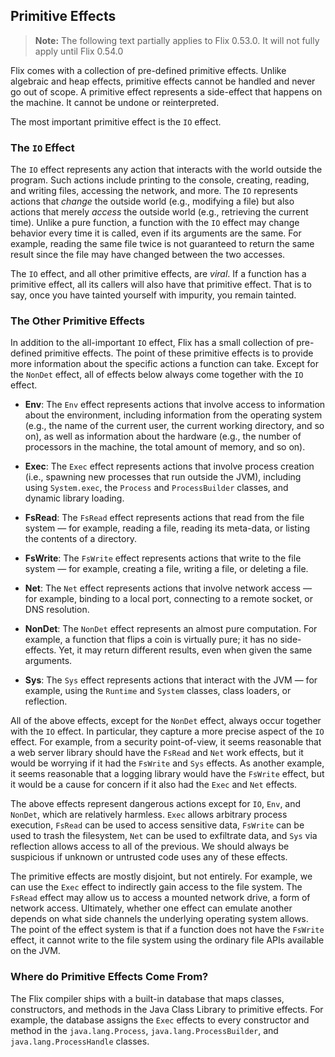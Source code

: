 ## Primitive Effects

> **Note:** The following text partially applies to Flix 0.53.0. It will not
> fully apply until Flix 0.54.0

Flix comes with a collection of pre-defined primitive effects. Unlike algebraic
and heap effects, primitive effects cannot be handled and never go out of scope.
A primitive effect represents a side-effect that happens on the machine. It
cannot be undone or reinterpreted.

The most important primitive effect is the `IO` effect.

### The `IO` Effect

The `IO` effect represents any action that interacts with the world outside the
program. Such actions include printing to the console, creating, reading, and
writing files, accessing the network, and more. The `IO` represents actions that
_change_ the outside world (e.g., modifying a file) but also actions that merely
_access_ the outside world (e.g., retrieving the current time). Unlike a pure
function, a function with the `IO` effect may change behavior every time it is
called, even if its arguments are the same. For example, reading the same file
twice is not guaranteed to return the same result since the file may have
changed between the two accesses.

The `IO` effect, and all other primitive effects, are _viral_. If a function has
a primitive effect, all its callers will also have that primitive effect. That
is to say, once you have tainted yourself with impurity, you remain tainted. 

### The Other Primitive Effects

In addition to the all-important `IO` effect, Flix has a small collection of
pre-defined primitive effects. The point of these primitive effects is to
provide more information about the specific actions a function can take. Except
for the `NonDet` effect, all of effects below always come together with the `IO`
effect. 

- **Env**: The `Env` effect represents actions that involve access to
  information about the environment, including information from the operating
  system (e.g., the name of the current user, the current working directory, and
  so on), as well as information about the hardware (e.g., the number of
  processors in the machine, the total amount of memory, and so on).

- **Exec**: The `Exec` effect represents actions that involve process creation
  (i.e., spawning new processes that run outside the JVM), including using
  `System.exec`, the `Process` and `ProcessBuilder` classes, and dynamic library
  loading.

- **FsRead**: The `FsRead` effect represents actions that read from the file
  system &mdash; for example, reading a file, reading its meta-data, or listing
  the contents of a directory.

- **FsWrite**: The `FsWrite` effect represents actions that write to the file
  system &mdash; for example, creating a file, writing a file, or deleting a
  file.

- **Net**:  The `Net` effect represents actions that involve network access
  &mdash; for example, binding to a local port, connecting to a remote socket,
  or DNS resolution.

- **NonDet**: The `NonDet` effect represents an almost pure computation. For
  example, a function that flips a coin is virtually pure; it has no
  side-effects. Yet, it may return different results, even when given the same
  arguments.

- **Sys**: The `Sys` effect represents actions that interact with the JVM
  &mdash; for example, using the `Runtime` and `System` classes, class loaders,
  or reflection.

All of the above effects, except for the `NonDet` effect, always occur together
with the `IO` effect. In particular, they capture a more precise aspect of the
`IO` effect. For example, from a security point-of-view, it seems reasonable
that a web server library should have the `FsRead` and `Net` work effects, but
it would be worrying if it had the `FsWrite` and `Sys` effects. As another
example, it seems reasonable that a logging library would have the `FsWrite`
effect, but it would be a cause for concern if it also had the `Exec` and `Net`
effects.

The above effects represent dangerous actions except for `IO`, `Env`, and
`NonDet`, which are relatively harmless. `Exec` allows arbitrary process
execution, `FsRead` can be used to access sensitive data, `FsWrite` can be used
to trash the filesystem, `Net` can be used to exfiltrate data, and `Sys` via
reflection allows access to all of the previous. We should always be suspicious
if unknown or untrusted code uses any of these effects. 

The primitive effects are mostly disjoint, but not entirely. For example, we can
use the `Exec` effect to indirectly gain access to the file system. The `FsRead`
effect may allow us to access a mounted network drive, a form of network access.
Ultimately, whether one effect can emulate another depends on what side channels
the underlying operating system allows. The point of the effect system is that
if a function does not have the `FsWrite` effect, it cannot write to the file
system using the ordinary file APIs available on the JVM. 

### Where do Primitive Effects Come From?

The Flix compiler ships with a built-in database that maps classes,
constructors, and methods in the Java Class Library to primitive effects. For
example, the database assigns the `Exec` effects to every constructor and method
in the `java.lang.Process`, `java.lang.ProcessBuilder`, and
`java.lang.ProcessHandle` classes. 
